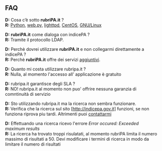 ## FAQ

**D:** Cosa c’è sotto **rubriPA.it** ?   
**R:** [Python][], [web.py][], [lighttpd][], [CentOS][], [GNU/Linux][]

**D:** **rubriPA.it** come dialoga con indicePA ?   
**R:** Tramite il protocollo LDAP.

**D:** Perchè dovrei utilizzare **rubriPA.it** e non collegarmi direttamente a indicePA ?   
**R:** Perchè **rubriPA.it** offre dei servizi [aggiuntivi][].

**D:** Quanto mi costa utilizzare rubripa.it ?   
**R:** Nulla, al momento l'accesso all' applicazione è gratuito   

**D:** rubripa.it garantisce degli SLA ?   
**R:** NO! rubripa.it al momento non puo' offrire nessuna garanzia di comntinuità di servizio   

**D:** Sto utilizzando rubripa.it ma la ricerca non sembra funzionare.   
**R:** Verifica che la ricerca sul sito [http://indicepa.gov.it] funzioni, se non funziona riprova piu tardi. Altrimenti puoi [contattarmi]   

**D:** Effettuando una ricerca ricevo l'errore *Error occured: Exceeded maximum results*   
**R:** La ricerca ha trovato troppi risulatati, al momento rubriPA limita il numero massimo di risultati a 50. Devi modificare i termini di ricerca in modo da limitare il numero di risultati

  [Python]: http://www.python.org
  [web.py]: http://www.webpy.org
  [lighttpd]: www.lighttpd.net
  [CentOS]: http://www.centos.org
  [GNU/Linux]: http://www.kernel.org
  [aggiuntivi]: /rubripa.html
  [http://indicepa.gov.it]: http://indicepa.gov.it
  [contattarmi]: /info.html
